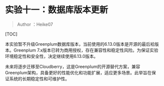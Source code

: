 # 实验十一：数据库版本更新

> Author ：Heike07

[TOC]

本实验暂不升级Greenplum数据库版本，当前使用的6.13.0版本是开源的最后袷版本。Greenplum 7.x版本已转为商用授权，存在兼容性和稳定性风险。为保证实验环境稳定性和安全性，决定继续使用6.13.0版本。

未来将逐步迁移至Cloudberry，这是Greenplum的开源替代方案，兼容Greenplum架构，具备更好的性能优化和功能扩展，适应更多场景。此举旨在保证系统的长期稳定性和可维护性。
